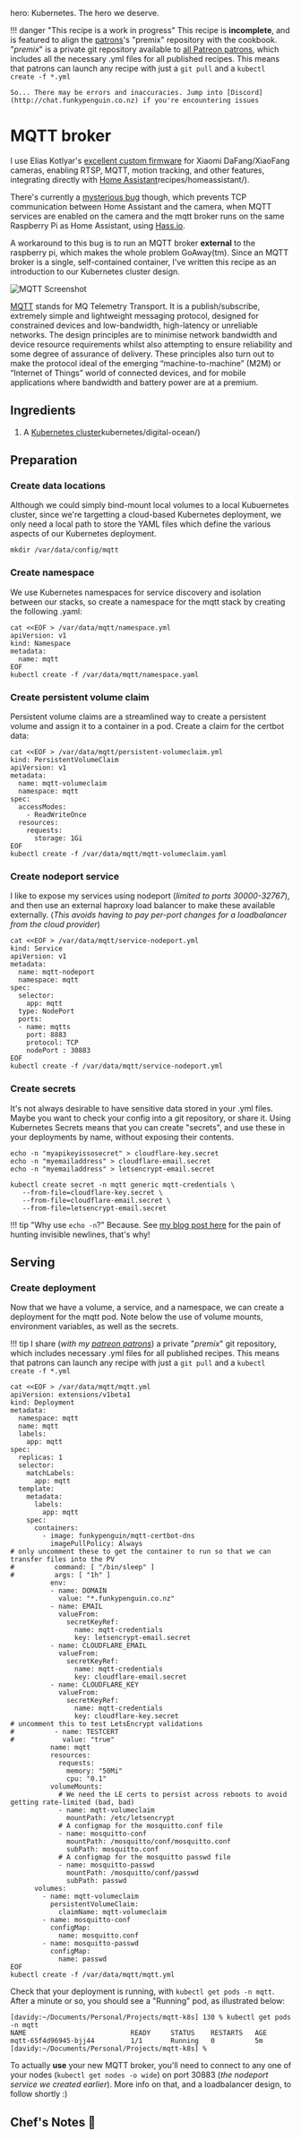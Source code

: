 hero: Kubernetes. The hero we deserve.

!!! danger "This recipe is a work in progress"
    This recipe is **incomplete**, and is featured to align the [patrons](https://www.patreon.com/funkypenguin)'s "premix" repository with the cookbook.  "_premix_" is a private git repository available to [all Patreon patrons](https://www.patreon.com/funkypenguin), which includes all the necessary .yml files for all published recipes. This means that patrons can launch any recipe with just a ```git pull``` and a ```kubectl create -f *.yml``` 

    So... There may be errors and inaccuracies. Jump into [Discord](http://chat.funkypenguin.co.nz) if you're encountering issues 

# MQTT broker

I use Elias Kotlyar's [excellent custom firmware](https://github.com/EliasKotlyar/Xiaomi-Dafang-Hacks) for Xiaomi DaFang/XiaoFang cameras, enabling RTSP, MQTT, motion tracking, and other features, integrating directly with [Home Assistant](https://geek-cookbook.funkypenguin.co.nz/)recipes/homeassistant/).

There's currently a [mysterious bug](https://github.com/EliasKotlyar/Xiaomi-Dafang-Hacks/issues/638) though, which prevents TCP communication between Home Assistant and the camera, when MQTT services are enabled on the camera and the mqtt broker runs on the same Raspberry Pi as Home Assistant, using [Hass.io](https://www.home-assistant.io/hassio/).

A workaround to this bug is to run an MQTT broker **external** to the raspberry pi, which makes the whole problem GoAway(tm). Since an MQTT broker is a single, self-contained container, I've written this recipe as an introduction to our Kubernetes cluster design.

![MQTT Screenshot](../images/mqtt.png)

[MQTT](https://mqtt.org/faq) stands for MQ Telemetry Transport. It is a publish/subscribe, extremely simple and lightweight messaging protocol, designed for constrained devices and low-bandwidth, high-latency or unreliable networks. The design principles are to minimise network bandwidth and device resource requirements whilst also attempting to ensure reliability and some degree of assurance of delivery. These principles also turn out to make the protocol ideal of the emerging “machine-to-machine” (M2M) or “Internet of Things” world of connected devices, and for mobile applications where bandwidth and battery power are at a premium.

## Ingredients

1. A [Kubernetes cluster](https://geek-cookbook.funkypenguin.co.nz/)kubernetes/digital-ocean/)

## Preparation

### Create data locations

Although we could simply bind-mount local volumes to a local Kubuernetes cluster, since we're targetting a cloud-based Kubernetes deployment, we only need a local path to store the YAML files which define the various aspects of our Kubernetes deployment.

```
mkdir /var/data/config/mqtt
```

### Create namespace

We use Kubernetes namespaces for service discovery and isolation between our stacks, so create a namespace for the mqtt stack by creating the following .yaml:

```
cat <<EOF > /var/data/mqtt/namespace.yml
apiVersion: v1
kind: Namespace
metadata:
  name: mqtt
EOF
kubectl create -f /var/data/mqtt/namespace.yaml
```

### Create persistent volume claim

Persistent volume claims are a streamlined way to create a persistent volume and assign it to a container in a pod. Create a claim for the certbot data:

```
cat <<EOF > /var/data/mqtt/persistent-volumeclaim.yml
kind: PersistentVolumeClaim
apiVersion: v1
metadata:
  name: mqtt-volumeclaim
  namespace: mqtt
spec:
  accessModes:
    - ReadWriteOnce
  resources:
    requests:
      storage: 1Gi
EOF
kubectl create -f /var/data/mqtt/mqtt-volumeclaim.yaml
```

### Create nodeport service

I like to expose my services using nodeport (_limited to ports 30000-32767_), and then use an external haproxy load balancer to make these available externally. (_This avoids having to pay per-port changes for a loadbalancer from the cloud provider_)

```
cat <<EOF > /var/data/mqtt/service-nodeport.yml
kind: Service
apiVersion: v1
metadata:
  name: mqtt-nodeport
  namespace: mqtt
spec:
  selector:
    app: mqtt
  type: NodePort
  ports:
  - name: mqtts
    port: 8883
    protocol: TCP
    nodePort : 30883
EOF
kubectl create -f /var/data/mqtt/service-nodeport.yml
```
### Create secrets

It's not always desirable to have sensitive data stored in your .yml files. Maybe you want to check your config into a git repository, or share it. Using Kubernetes Secrets means that you can create "secrets", and use these in your deployments by name, without exposing their contents.

```
echo -n "myapikeyissosecret" > cloudflare-key.secret
echo -n "myemailaddress" > cloudflare-email.secret
echo -n "myemailaddress" > letsencrypt-email.secret

kubectl create secret -n mqtt generic mqtt-credentials \
   --from-file=cloudflare-key.secret \
   --from-file=cloudflare-email.secret \
   --from-file=letsencrypt-email.secret
```

!!! tip "Why use ```echo -n```?"
    Because. See [my blog post here](https://www.funkypenguin.co.nz/beware-the-hidden-newlines-in-kubernetes-secrets/) for the pain of hunting invisible newlines, that's why!

## Serving

### Create deployment

Now that we have a volume, a service, and a namespace, we can create a deployment for the mqtt pod. Note below the use of volume mounts, environment variables, as well as the secrets.

!!! tip
        I share (_with my [patreon patrons](https://www.patreon.com/funkypenguin)_) a private "_premix_" git repository, which includes necessary .yml files for all published recipes. This means that patrons can launch any recipe with just a ```git pull``` and a ```kubectl create -f *.yml``` 

```
cat <<EOF > /var/data/mqtt/mqtt.yml
apiVersion: extensions/v1beta1
kind: Deployment
metadata:
  namespace: mqtt
  name: mqtt
  labels:
    app: mqtt
spec:
  replicas: 1
  selector:
    matchLabels:
      app: mqtt
  template:
    metadata:
      labels:
        app: mqtt
    spec:
      containers:
        - image: funkypenguin/mqtt-certbot-dns
          imagePullPolicy: Always
# only uncomment these to get the container to run so that we can transfer files into the PV
#          command: [ "/bin/sleep" ]
#          args: [ "1h" ]
          env:
          - name: DOMAIN
            value: "*.funkypenguin.co.nz"
          - name: EMAIL
            valueFrom:
              secretKeyRef:
                name: mqtt-credentials
                key: letsencrypt-email.secret
          - name: CLOUDFLARE_EMAIL
            valueFrom:
              secretKeyRef:
                name: mqtt-credentials
                key: cloudflare-email.secret
          - name: CLOUDFLARE_KEY
            valueFrom:
              secretKeyRef:
                name: mqtt-credentials
                key: cloudflare-key.secret
# uncomment this to test LetsEncrypt validations
#          - name: TESTCERT
#            value: "true"
          name: mqtt
          resources:
            requests:
              memory: "50Mi"
              cpu: "0.1"
          volumeMounts:
            # We need the LE certs to persist across reboots to avoid getting rate-limited (bad, bad)
            - name: mqtt-volumeclaim
              mountPath: /etc/letsencrypt
            # A configmap for the mosquitto.conf file
            - name: mosquitto-conf
              mountPath: /mosquitto/conf/mosquitto.conf
              subPath: mosquitto.conf
            # A configmap for the mosquitto passwd file
            - name: mosquitto-passwd
              mountPath: /mosquitto/conf/passwd
              subPath: passwd
      volumes:
        - name: mqtt-volumeclaim
          persistentVolumeClaim:
            claimName: mqtt-volumeclaim
        - name: mosquitto-conf
          configMap:
            name: mosquitto.conf
        - name: mosquitto-passwd
          configMap:
            name: passwd
EOF
kubectl create -f /var/data/mqtt/mqtt.yml
```

Check that your deployment is running, with ```kubectl get pods -n mqtt```. After a minute or so, you should see a "Running" pod, as illustrated below:

```
[davidy:~/Documents/Personal/Projects/mqtt-k8s] 130 % kubectl get pods -n mqtt
NAME                          READY     STATUS    RESTARTS   AGE
mqtt-65f4d96945-bjj44         1/1       Running   0          5m
[davidy:~/Documents/Personal/Projects/mqtt-k8s] %
```

To actually **use** your new MQTT broker, you'll need to connect to any one of your nodes (```kubectl get nodes -o wide```) on port 30883 (_the nodeport service we created earlier_). More info on that, and a loadbalancer design, to follow shortly :)

## Chef's Notes 📓